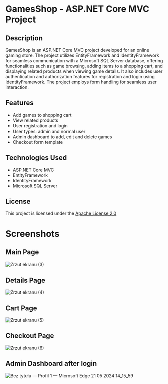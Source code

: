 # GamesShop - ASP.NET Core MVC Project

## Description
GamesShop is an ASP.NET Core MVC project developed for an online gaming store. The project utilizes EntityFramework and IdentityFramework for seamless communication with a Microsoft SQL Server database, offering functionalities such as game browsing, adding items to a shopping cart, and displaying related products when viewing game details. It also includes user authentication and authorization features for registration and login using IdentityFramework. The project employs form handling for seamless user interaction.

## Features
- Add games to shopping cart
- View related products
- User registration and login
- User types: admin and normal user
- Admin dashboard to add, edit and delete games 
- Checkout form template

## Technologies Used
- ASP.NET Core MVC
- EntityFramework
- IdentityFramework
- Microsoft SQL Server

## License
This project is licensed under the [Apache License 2.0](LICENSE.txt)

# Screenshots

## Main Page
![Zrzut ekranu (3)](https://github.com/MikyTuberr/GamesShop/assets/120327639/50ac586d-9524-40e0-a5f5-91f111eafc22)
## Details Page
![Zrzut ekranu (4)](https://github.com/MikyTuberr/GamesShop/assets/120327639/18b5917b-0b22-4b6d-b3bf-a2f023e18393)
## Cart Page
![Zrzut ekranu (5)](https://github.com/MikyTuberr/GamesShop/assets/120327639/950648b0-2c55-473b-945f-9aca66e8229f)
## Checkout Page
![Zrzut ekranu (6)](https://github.com/MikyTuberr/GamesShop/assets/120327639/bf951ed6-6092-4eaf-8d75-1eaece42f115)
## Admin Dashboard after login
![Bez tytułu — Profil 1 — Microsoft​ Edge 21 05 2024 14_15_59](https://github.com/MikyTuberr/GamesShop/assets/120327639/8c7de6fc-aa49-45ba-84b4-27143f69f4bc)
